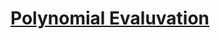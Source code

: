 # <a href=https://github.com/vigneshsnaik/DS-LAB/blob/main/cycle1/Codes/Polynomial_Evaluvation.c>Polynomial Evaluvation</a>
